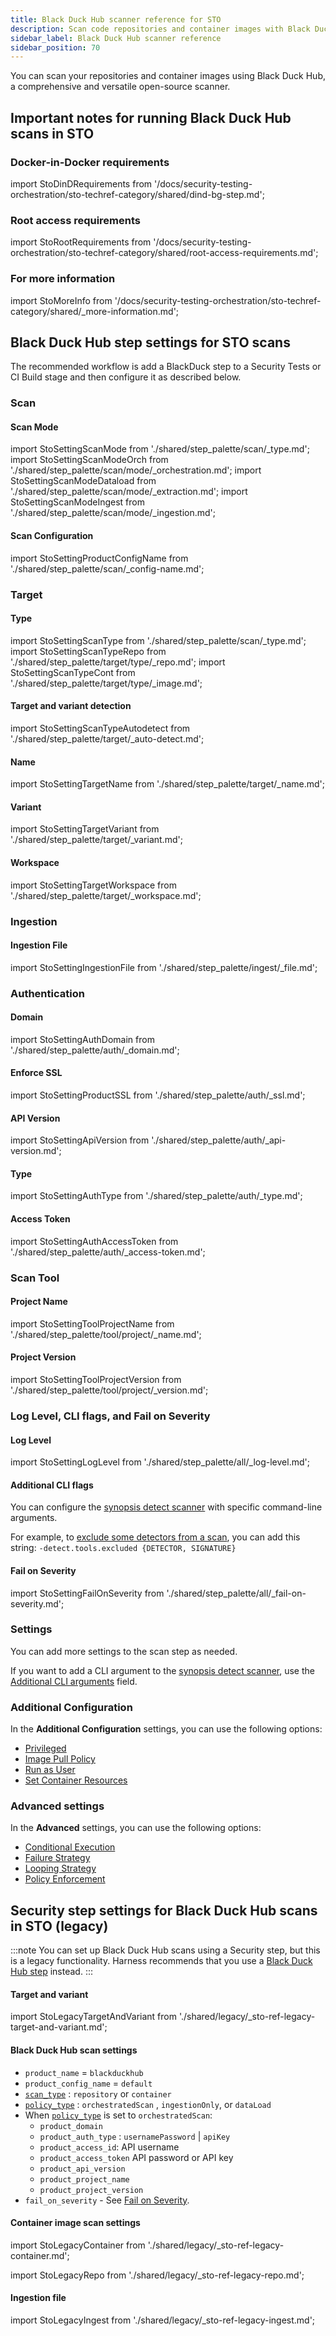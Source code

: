 ```yaml
---
title: Black Duck Hub scanner reference for STO
description: Scan code repositories and container images with Black Duck Open Hub scanner.
sidebar_label: Black Duck Hub scanner reference
sidebar_position: 70
---
```



You can scan your repositories and container images using Black Duck Hub, a comprehensive and versatile open-source scanner. 

## Important notes for running Black Duck Hub scans in STO


### Docker-in-Docker requirements

import StoDinDRequirements from '/docs/security-testing-orchestration/sto-techref-category/shared/dind-bg-step.md';

<StoDinDRequirements />


### Root access requirements 

import StoRootRequirements from '/docs/security-testing-orchestration/sto-techref-category/shared/root-access-requirements.md';

<StoRootRequirements />


### For more information

import StoMoreInfo from '/docs/security-testing-orchestration/sto-techref-category/shared/_more-information.md';

<StoMoreInfo />


## Black Duck Hub step settings for STO scans

The recommended workflow is add a BlackDuck step to a Security Tests or CI Build stage and then configure it as described below.


### Scan

#### Scan Mode

import StoSettingScanMode from './shared/step_palette/scan/_type.md';
import StoSettingScanModeOrch from './shared/step_palette/scan/mode/_orchestration.md';
import StoSettingScanModeDataload from './shared/step_palette/scan/mode/_extraction.md';
import StoSettingScanModeIngest from './shared/step_palette/scan/mode/_ingestion.md';

<!-- 
add Dataload support per DOC-2794 
-->

<!-- StoSettingScanMode / -->
<StoSettingScanModeOrch />
<StoSettingScanModeDataload />   
<StoSettingScanModeIngest />

<a name="scan-config"></a>

#### Scan Configuration

import StoSettingProductConfigName from './shared/step_palette/scan/_config-name.md';

<StoSettingProductConfigName />

### Target


#### Type

import StoSettingScanType from './shared/step_palette/scan/_type.md';
import StoSettingScanTypeRepo     from './shared/step_palette/target/type/_repo.md';
import StoSettingScanTypeCont from './shared/step_palette/target/type/_image.md';

<!-- StoSettingScanType / -->
<StoSettingScanTypeRepo />
<StoSettingScanTypeCont />


#### Target and variant detection 

import StoSettingScanTypeAutodetect from './shared/step_palette/target/_auto-detect.md';

<StoSettingScanTypeAutodetect />


#### Name 

import StoSettingTargetName from './shared/step_palette/target/_name.md';

<StoSettingTargetName />


#### Variant

import StoSettingTargetVariant from './shared/step_palette/target/_variant.md';

<StoSettingTargetVariant  />


#### Workspace

import StoSettingTargetWorkspace from './shared/step_palette/target/_workspace.md';

<StoSettingTargetWorkspace  />


### Ingestion


#### Ingestion File

import StoSettingIngestionFile from './shared/step_palette/ingest/_file.md';

<StoSettingIngestionFile  />

### Authentication

#### Domain

import StoSettingAuthDomain from './shared/step_palette/auth/_domain.md';

<StoSettingAuthDomain />


#### Enforce SSL

import StoSettingProductSSL from './shared/step_palette/auth/_ssl.md';

<StoSettingProductSSL />


#### API Version

import StoSettingApiVersion from './shared/step_palette/auth/_api-version.md';

<StoSettingApiVersion />


#### Type

import StoSettingAuthType from './shared/step_palette/auth/_type.md';

<StoSettingAuthType />


<!-- 

#### Access ID (_orchestration_)

import StoSettingAuthAccessID from './shared/step_palette/auth/_access-id.md';

<StoSettingAuthAccessID />

-->


#### Access Token

import StoSettingAuthAccessToken from './shared/step_palette/auth/_access-token.md';

<StoSettingAuthAccessToken />



### Scan Tool

#### Project Name

import StoSettingToolProjectName from './shared/step_palette/tool/project/_name.md';

<StoSettingToolProjectName />

#### Project Version

import StoSettingToolProjectVersion from './shared/step_palette/tool/project/_version.md';

<StoSettingToolProjectVersion />


### Log Level, CLI flags, and Fail on Severity


#### Log Level

import StoSettingLogLevel from './shared/step_palette/all/_log-level.md';

<StoSettingLogLevel />

#### Additional CLI flags

You can configure the [synopsis detect scanner](https://blackducksoftware.github.io/synopsys-detect) with specific command-line arguments. 

For example, to [exclude some detectors from a scan](https://community.synopsys.com/s/article/Allow-only-certain-Detect-tools-to-take-effect), you can add this string: `-detect.tools.excluded {DETECTOR, SIGNATURE}`


#### Fail on Severity

import StoSettingFailOnSeverity from './shared/step_palette/all/_fail-on-severity.md';

<StoSettingFailOnSeverity />

### Settings

You can add more settings to the scan step as needed. 

If you want to add a CLI argument to the [synopsis detect scanner](https://blackducksoftware.github.io/synopsys-detect), use the [Additional CLI arguments](#additional-cli-flags) field.

### Additional Configuration

In the **Additional Configuration** settings, you can use the following options:

* [Privileged](/docs/continuous-integration/use-ci/manage-dependencies/background-step-settings#privileged)
* [Image Pull Policy](/docs/continuous-integration/use-ci/manage-dependencies/background-step-settings#image-pull-policy)
* [Run as User](/docs/continuous-integration/use-ci/manage-dependencies/background-step-settings#run-as-user)
* [Set Container Resources](/docs/continuous-integration/use-ci/manage-dependencies/background-step-settings#set-container-resources)


### Advanced settings

In the **Advanced** settings, you can use the following options:

* [Conditional Execution](/docs/platform/pipelines/w_pipeline-steps-reference/step-skip-condition-settings)
* [Failure Strategy](/docs/platform/pipelines/w_pipeline-steps-reference/step-failure-strategy-settings)
* [Looping Strategy](/docs/platform/pipelines/looping-strategies/looping-strategies-matrix-repeat-and-parallelism)
* [Policy Enforcement](/docs/platform/governance/Policy-as-code/harness-governance-overview)


## Security step settings for Black Duck Hub scans in STO (legacy)

:::note
You can set up Black Duck Hub scans using a Security step, but this is a legacy functionality. Harness recommends that you use a [Black Duck Hub step](#black-duck-hub-step-settings-for-sto-scans) instead.
:::

#### Target and variant

import StoLegacyTargetAndVariant  from './shared/legacy/_sto-ref-legacy-target-and-variant.md';

<StoLegacyTargetAndVariant />

#### Black Duck Hub scan settings

* `product_name` = `blackduckhub`
* `product_config_name` = `default`
* [`scan_type`](/docs/security-testing-orchestration/sto-techref-category/security-step-settings-reference#scanner-categories) : `repository` or `container`
* [`policy_type`](/docs/security-testing-orchestration/sto-techref-category/security-step-settings-reference#data-ingestion-methods) : `orchestratedScan` , `ingestionOnly`, or `dataLoad`
* When [`policy_type`](/docs/security-testing-orchestration/sto-techref-category/security-step-settings-reference#data-ingestion-methods) is set to `orchestratedScan`:
	+ `product_domain`
	+ `product_auth_type` : `usernamePassword` | `apiKey`
	+ `product_access_id`: API username
	+ `product_access_token` API password or API key
	+ `product_api_version`
	+ `product_project_name`
	+ `product_project_version`
* `fail_on_severity` - See [Fail on Severity](#fail-on-severity).


#### Container image scan settings

import StoLegacyContainer from './shared/legacy/_sto-ref-legacy-container.md';

<StoLegacyContainer />


import StoLegacyRepo from './shared/legacy/_sto-ref-legacy-repo.md';

<StoLegacyRepo />

#### Ingestion file

import StoLegacyIngest from './shared/legacy/_sto-ref-legacy-ingest.md';

<StoLegacyIngest />
